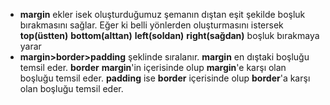 - **margin** ekler isek oluşturduğumuz şemanın dıştan eşit şekilde boşluk bırakmasını sağlar. Eğer ki belli yönlerden oluşturmasını istersek **top(üstten)** **bottom(alttan)** **left(soldan)** **right(sağdan)** boşluk bırakmaya yarar
- **margin>border>padding** şeklinde sıralanır. **margin** en dıştaki boşluğu temsil eder. **border** **margin**'in içerisinde olup **margin**'e karşı olan boşluğu temsil eder. **padding** ise **border** içerisinde olup **border**'a karşı olan boşluğu temsil eder. 
